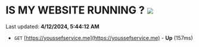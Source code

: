 # IS MY WEBSITE RUNNING ? [![](https://img.shields.io/static/v1?label=Sponsor&message=%E2%9D%A4&logo=GitHub&color=%23fe8e86)](https://github.com/sponsors/<username>)

Last updated: **4/12/2024, 5:44:12 AM**

- `GET` [https://youssefservice.me](https://youssefservice.me) - **Up** (157ms)
